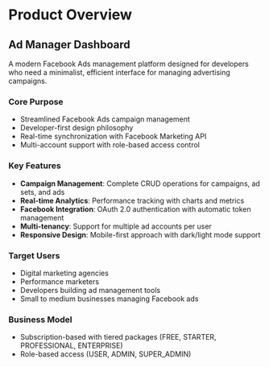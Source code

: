 # Product Overview

## Ad Manager Dashboard

A modern Facebook Ads management platform designed for developers who need a minimalist, efficient interface for managing advertising campaigns.

### Core Purpose
- Streamlined Facebook Ads campaign management
- Developer-first design philosophy
- Real-time synchronization with Facebook Marketing API
- Multi-account support with role-based access control

### Key Features
- **Campaign Management**: Complete CRUD operations for campaigns, ad sets, and ads
- **Real-time Analytics**: Performance tracking with charts and metrics
- **Facebook Integration**: OAuth 2.0 authentication with automatic token management
- **Multi-tenancy**: Support for multiple ad accounts per user
- **Responsive Design**: Mobile-first approach with dark/light mode support

### Target Users
- Digital marketing agencies
- Performance marketers
- Developers building ad management tools
- Small to medium businesses managing Facebook ads

### Business Model
- Subscription-based with tiered packages (FREE, STARTER, PROFESSIONAL, ENTERPRISE)
- Role-based access (USER, ADMIN, SUPER_ADMIN)
